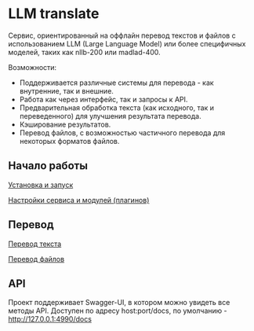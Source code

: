 # LLM translate

Сервис, ориентированный на оффлайн перевод текстов и файлов с использованием LLM (Large Language Model) или более специфичных моделей, 
таких как nllb-200 или madlad-400.

Возможности:
* Поддерживается различные системы для перевода - как внутренние, так и внешние.
* Работа как через интерфейс, так и запросы к API.
* Предварительная обработка текста (как исходного, так и переведенного) для улучшения результата перевода.
* Кэширование результатов.
* Перевод файлов, с возможностью частичного перевода для некоторых форматов файлов.

## Начало работы

[Установка и запуск](install.md)

[Настройки сервиса и модулей (плагинов)](options.md) 

## Перевод

[Перевод текста](translate_text.md)

[Перевод файлов](processing_files.md)

## API

Проект поддерживает Swagger-UI, в котором можно увидеть все методы API.
Доступен по адресу host:port/docs, по умолчанию - http://127.0.0.1:4990/docs 




